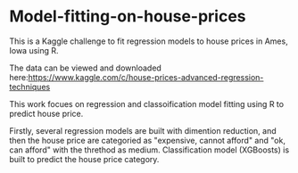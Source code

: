 # Model-fitting-on-house-prices
This is a Kaggle challenge to fit regression models to house prices in Ames, Iowa using R. 

The data can be viewed and downloaded here:https://www.kaggle.com/c/house-prices-advanced-regression-techniques

This work focues on regression and classoification model fitting using R to predict house price.

Firstly, several regression models are built with dimention reduction, and then the house price are categoried as "expensive, cannot afford" and "ok, can afford" with the threthod as medium. Classification model (XGBoosts) is built to predict the house price category.
